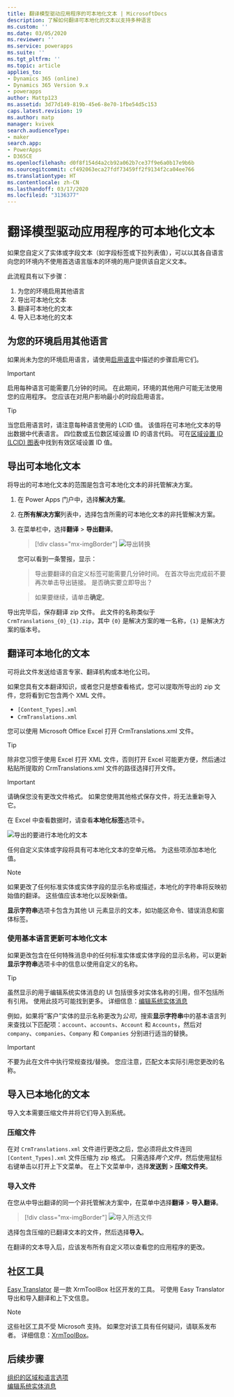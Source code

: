 ```yaml
---
title: 翻译模型驱动应用程序的可本地化文本 | MicrosoftDocs
description: 了解如何翻译可本地化的文本以支持多种语言
ms.custom: ''
ms.date: 03/05/2020
ms.reviewer: ''
ms.service: powerapps
ms.suite: ''
ms.tgt_pltfrm: ''
ms.topic: article
applies_to:
- Dynamics 365 (online)
- Dynamics 365 Version 9.x
- powerapps
author: Mattp123
ms.assetid: 3d77d149-819b-45e6-8e70-1fbe54d5c153
caps.latest.revision: 19
ms.author: matp
manager: kvivek
search.audienceType:
- maker
search.app:
- PowerApps
- D365CE
ms.openlocfilehash: d0f8f154d4a2cb92a062b7ce37f9e6a0b17e9b6b
ms.sourcegitcommit: cf492063eca27fdf73459ff2f9134f2ca04ee766
ms.translationtype: HT
ms.contentlocale: zh-CN
ms.lasthandoff: 03/17/2020
ms.locfileid: "3136377"
---
```

# <a name="translate-localizable-text-for-model-driven-apps"></a>翻译模型驱动应用程序的可本地化文本

如果您自定义了实体或字段文本（如字段标签或下拉列表值），可以以其各自语言向您的环境内不使用首选语言版本的环境的用户提供该自定义文本。 

此流程具有以下步骤：
1. 为您的环境启用其他语言
2. 导出可本地化文本
3. 翻译可本地化的文本
4. 导入已本地化的文本

## <a name="enable-other-languages-for-your-environment"></a>为您的环境启用其他语言

如果尚未为您的环境启用语言，请使用[启用语言](https://docs.microsoft.com/dynamics365/customer-engagement/admin/enable-languages)中描述的步骤启用它们。

> [!IMPORTANT]
> 启用每种语言可能需要几分钟的时间。 在此期间，环境的其他用户可能无法使用您的应用程序。 您应该在对用户影响最小的时段启用语言。

> [!TIP]
> 当您启用语言时，请注意每种语言使用的 LCID 值。 该值将在可本地化文本的导出数据中代表语言。 四位数或五位数区域设置 ID 的语言代码。 可在[区域设置 ID (LCID) 图表](https://go.microsoft.com/fwlink/?LinkId=122128)中找到有效区域设置 ID 值。

## <a name="export-the-localizable-text"></a>导出可本地化文本

将导出的可本地化文本的范围是包含可本地化文本的非托管解决方案。

<!-- [!INCLUDE [cc_navigate-solution-from-powerapps-portal](../../includes/cc_navigate-solution-from-powerapps-portal.md)] -->

1. 在 Power Apps 门户中，选择**解决方案**。

2. 在**所有解决方案**列表中，选择包含所需的可本地化文本的非托管解决方案。

3. 在菜单栏中，选择**翻译** > **导出翻译**。 

    > [!div class="mx-imgBorder"] 
    > ![导出转换](media/export-localizable-text.png "导出转换")

    您可以看到一条警报，显示：
    > 导出要翻译的自定义标签可能需要几分钟时间。 在首次导出完成前不要再次单击导出链接。 是否确实要立即导出？
    
    > 如果要继续，请单击**确定**。

导出完毕后，保存翻译 zip 文件。 此文件的名称类似于 `CrmTranslations_{0}_{1}.zip`，其中 `{0}` 是解决方案的唯一名称，`{1}` 是解决方案的版本号。

## <a name="get-the-localizable-text-translated"></a>翻译可本地化的文本

可将此文件发送给语言专家、翻译机构或本地化公司。

如果您具有文本翻译知识，或者您只是想查看格式，您可以提取所导出的 zip 文件，您将看到它包含两个 XML 文件。 
 - `[Content_Types].xml`
 - `CrmTranslations.xml`

您可以使用 Microsoft Office Excel 打开 CrmTranslations.xml 文件。

> [!TIP]
> 除非您习惯于使用 Excel 打开 XML 文件，否则打开 Excel 可能更方便，然后通过粘贴所提取的 CrmTranslations.xml 文件的路径选择打开文件。

> [!IMPORTANT]
> 请确保您没有更改文件格式。 如果您使用其他格式保存文件，将无法重新导入它。

在 Excel 中查看数据时，请查看**本地化标签**选项卡。

![导出的要进行本地化的文本](media/localized-labels-tab-exported-languages.png "导出的要进行本地化的文本")

任何自定义实体或字段将具有可本地化文本的空单元格。 为这些项添加本地化值。

> [!NOTE]
> 如果更改了任何标准实体或实体字段的显示名称或描述，本地化的字符串将反映初始值的翻译。 这些值应该本地化以反映新值。

**显示字符串**选项卡包含为其他 UI 元素显示的文本，如功能区命令、错误消息和窗体标签。

### <a name="updating-localizable-text-in-the-base-language"></a>使用基本语言更新可本地化文本

如果更改包含在任何特殊消息中的任何标准实体或实体字段的显示名称，可以更新**显示字符串**选项卡中的信息以使用自定义的名称。

> [!TIP]
> 虽然显示的用于编辑系统实体消息的 UI 包括很多对实体名称的引用，但不包括所有引用。 使用此技巧可能找到更多。 详细信息：[编辑系统实体消息](../common-data-service/edit-system-entity-messages.md)

例如，如果将“客户”实体的显示名称更改为*公司*，搜索**显示字符串**中的基本语言列来查找以下匹配项：`account`、`accounts`、`Account` 和 `Accounts`，然后对 `company`、`companies`、`Company` 和 `Companies` 分别进行适当的替换。

> [!IMPORTANT]
> 不要为此在文件中执行常规查找/替换。 您应注意，匹配文本实际引用您更改的名称。


## <a name="import-the-localized-text"></a>导入已本地化的文本
导入文本需要压缩文件并将它们导入到系统。

### <a name="compress-the-files"></a>压缩文件

在对 `CrmTranslations.xml` 文件进行更改之后，您必须将此文件连同 `[Content_Types].xml` 文件压缩为 zip 格式。 只需选择*两个文件*，然后使用鼠标右键单击以打开上下文菜单。 在上下文菜单中，选择**发送到** > **压缩文件夹**。

### <a name="import-the-files"></a>导入文件

在您从中导出翻译的同一个非托管解决方案中，在菜单中选择**翻译** > **导入翻译**。 

<!-- ![Import translations](media/import-translations.png) -->

> [!div class="mx-imgBorder"] 
> ![导入所选文件](media/import-translated-text-dialog.png "导入已本地化的文本")

选择包含压缩的已翻译文本的文件，然后选择**导入**。

在翻译的文本导入后，应该发布所有自定义项以查看您的应用程序的更改。

## <a name="community-tools"></a>社区工具

[Easy Translator](https://www.xrmtoolbox.com/plugins/MsCrmTools.Translator/) 是一款 XrmToolBox 社区开发的工具。 可使用 Easy Translator 导出和导入翻译和上下文信息。 

> [!NOTE]
> 这些社区工具不受 Microsoft 支持。
> 如果您对该工具有任何疑问，请联系发布者。 详细信息：[XrmToolBox](https://www.xrmtoolbox.com)。


## <a name="next-steps"></a>后续步骤
[组织的区域和语言选项](https://docs.microsoft.com/dynamics365/customer-engagement/admin/enable-languages)<br />
[编辑系统实体消息](../common-data-service/edit-system-entity-messages.md)
